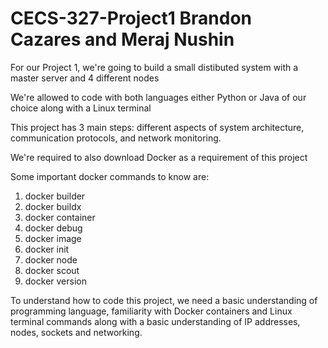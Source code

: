 # CECS-327-Project1 Brandon Cazares and Meraj Nushin 

For our Project 1, we're going to build a small distibuted system with a master server and 4 different nodes 

We're allowed to code with both languages either Python or Java of our choice along with a Linux terminal 

This project has 3 main steps: different aspects of system architecture, communication protocols, and network monitoring. 

We're required to also download Docker as a requirement of this project 

Some important docker commands to know are:
1. docker builder
2. docker buildx
3. docker container
4. docker debug
5. docker image
6. docker init
7. docker node
8. docker scout
9. docker version

To understand how to code this project, we need a basic understanding of programming language, familiarity with Docker containers and Linux terminal commands along with a basic understanding of IP addresses, nodes, sockets and networking. 


